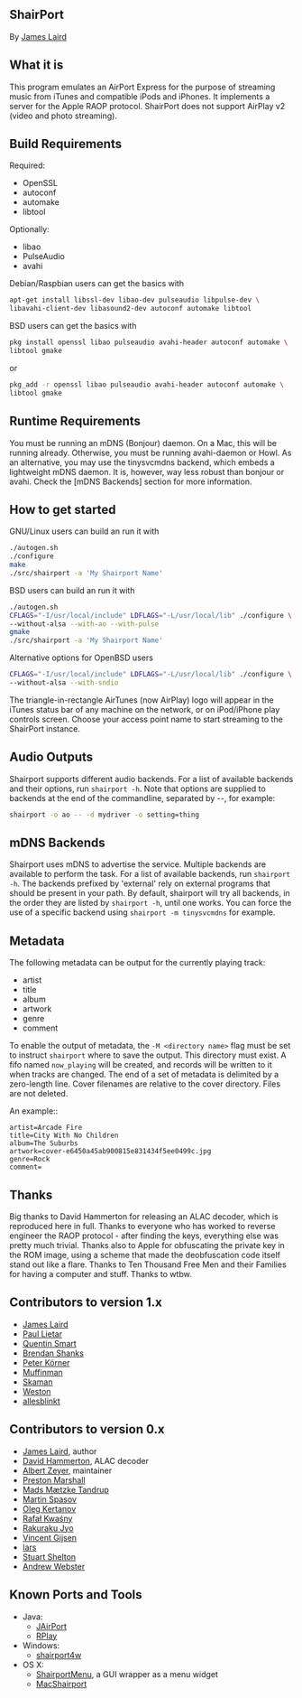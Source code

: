 ShairPort
---------

By [James Laird](http://mafipulation.org)


What it is
----------
This program emulates an AirPort Express for the purpose of streaming music from iTunes and compatible iPods and iPhones. It implements a server for the Apple RAOP protocol.
ShairPort does not support AirPlay v2 (video and photo streaming).

Build Requirements
------------------
Required:
* OpenSSL
* autoconf
* automake
* libtool

Optionally:
* libao
* PulseAudio
* avahi

Debian/Raspbian users can get the basics with
```Bash
apt-get install libssl-dev libao-dev pulseaudio libpulse-dev \
libavahi-client-dev libasound2-dev autoconf automake libtool
```

BSD users can get the basics with
```Bash
pkg install openssl libao pulseaudio avahi-header autoconf automake \
libtool gmake
````
or
```Bash
pkg_add -r openssl libao pulseaudio avahi-header autoconf automake \
libtool gmake
````


Runtime Requirements
--------------------
You must be running an mDNS (Bonjour) daemon. On a Mac, this will be running already. Otherwise, you must be running avahi-daemon or Howl.
As an alternative, you may use the tinysvcmdns backend, which embeds a lightweight mDNS daemon. It is, however, way less robust than bonjour or avahi.
Check the [mDNS Backends] section for more information.

How to get started
-------------
GNU/Linux users can build an run it with
```Bash
./autogen.sh
./configure
make
./src/shairport -a 'My Shairport Name'
```

BSD users can build an run it with
```Bash
./autogen.sh
CFLAGS="-I/usr/local/include" LDFLAGS="-L/usr/local/lib" ./configure \
--without-alsa --with-ao --with-pulse
gmake
./src/shairport -a 'My Shairport Name'
```

Alternative options for OpenBSD users
```Bash
CFLAGS="-I/usr/local/include" LDFLAGS="-L/usr/local/lib" ./configure \
--without-alsa --with-sndio
```

The triangle-in-rectangle AirTunes (now AirPlay) logo will appear in the iTunes status bar of any machine on the network, or on iPod/iPhone play controls screen. Choose your access point name to start streaming to the ShairPort instance.

Audio Outputs
-------------
Shairport supports different audio backends.
For a list of available backends and their options, run `shairport -h`.
Note that options are supplied to backends at the end of the commandline, separated by --, for example:
```Bash
shairport -o ao -- -d mydriver -o setting=thing
```

mDNS Backends
-------------
Shairport uses mDNS to advertise the service. Multiple backends are available to perform the task.
For a list of available backends, run `shairport -h`.
The backends prefixed by 'external' rely on external programs that should be present in your path.
By default, shairport will try all backends, in the order they are listed by `shairport -h`, until one works.
You can force the use of a specific backend using `shairport -m tinysvcmdns` for example.

Metadata
--------

The following metadata can be output for the currently playing track:

  * artist
  * title
  * album
  * artwork
  * genre
  * comment

To enable the output of metadata, the `-M <directory name>` flag must be set to
instruct `shairport` where to save the output. This directory must exist. A
fifo named `now_playing` will be created, and records will be written to it
when tracks are changed. The end of a set of metadata is delimited by a
zero-length line. Cover filenames are relative to the cover directory. Files
are not deleted.

An example::

    artist=Arcade Fire
    title=City With No Children
    album=The Suburbs
    artwork=cover-e6450a45ab900815e831434f5ee0499c.jpg
    genre=Rock
    comment=
    

Thanks
------
Big thanks to David Hammerton for releasing an ALAC decoder, which is reproduced here in full.
Thanks to everyone who has worked to reverse engineer the RAOP protocol - after finding the keys, everything else was pretty much trivial.
Thanks also to Apple for obfuscating the private key in the ROM image, using a scheme that made the deobfuscation code itself stand out like a flare.
Thanks to Ten Thousand Free Men and their Families for having a computer and stuff.
Thanks to wtbw.

Contributors to version 1.x
---------------------------
* [James Laird](http://mafipulation.org)
* [Paul Lietar](http://www.lietar.net/~paul)
* [Quentin Smart](http://github.com/sm3rt)
* [Brendan Shanks](http://github.com/mrpippy)
* [Peter Körner](http://mazdermind.de)
* [Muffinman](http://github.com/therealmuffin)
* [Skaman](http://github.com/skaman)
* [Weston](http://github.com/wnielson)
* [allesblinkt](http://github.com/allesblinkt)

Contributors to version 0.x
---------------------------
* [James Laird](mailto:jhl@mafipulation.org), author
* [David Hammerton](http://craz.net/), ALAC decoder
* [Albert Zeyer](http://www.az2000.de), maintainer
* [Preston Marshall](mailto:preston@synergyeoc.com)
* [Mads Mætzke Tandrup](mailto:mads@tandrup.org)
* [Martin Spasov](mailto:mspasov@gmail.com)
* [Oleg Kertanov](mailto:okertanov@gmail.com)
* [Rafał Kwaśny](mailto:mag@entropy.be)
* [Rakuraku Jyo](mailto:jyo.rakuraku@gmail.com)
* [Vincent Gijsen](mailto:vtj.gijsen@gmail.com)
* [lars](mailto:lars@namsral.com)
* [Stuart Shelton](https://blog.stuart.shelton.me/)
* [Andrew Webster](mailto:andywebs@gmail.com)

Known Ports and Tools
---------------------
* Java:
    * [JAirPort](https://github.com/froks/JAirPort)
    * [RPlay](https://github.com/bencall/RPlay)
* Windows:
    * [shairport4w](http://sf.net/projects/shairport4w)
* OS X:
    * [ShairportMenu](https://github.com/rcarlsen/ShairPortMenu), a GUI wrapper as a menu widget
    * [MacShairport](https://github.com/joshaber/MacShairport)
